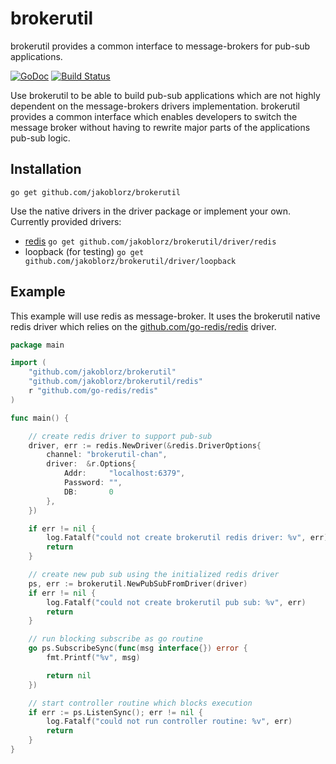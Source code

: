 # brokerutil
brokerutil provides a common interface to message-brokers for pub-sub applications.

[![GoDoc](https://godoc.org/github.com/jakoblorz/brokerutil?status.svg)](https://godoc.org/github.com/jakoblorz/brokerutil)
[![Build Status](https://travis-ci.com/jakoblorz/brokerutil.svg?branch=master)](https://travis-ci.com/jakoblorz/brokerutil)

Use brokerutil to be able to build pub-sub applications which are not
highly dependent on the message-brokers drivers implementation.
brokerutil provides a common interface which enables developers to switch
the message broker without having to rewrite major parts of the applications
pub-sub logic.

## Installation

`go get github.com/jakoblorz/brokerutil`

Use the native drivers in the driver package or implement your own. Currently provided drivers:
- [redis](https://redis.io/) `go get github.com/jakoblorz/brokerutil/driver/redis`
- loopback (for testing) `go get github.com/jakoblorz/brokerutil/driver/loopback`

## Example
This example will use redis as message-broker. It uses the brokerutil native redis driver which
relies on the [github.com/go-redis/redis](http://github.com/go-redis/redis) driver.

```go
package main

import (
    "github.com/jakoblorz/brokerutil"
    "github.com/jakoblorz/brokerutil/redis"
    r "github.com/go-redis/redis"
)

func main() {

    // create redis driver to support pub-sub
    driver, err := redis.NewDriver(&redis.DriverOptions{
        channel: "brokerutil-chan",
        driver:  &r.Options{
            Addr:     "localhost:6379",
            Password: "",
            DB:       0
        },
    })

    if err != nil {
        log.Fatalf("could not create brokerutil redis driver: %v", err)
        return
    }

    // create new pub sub using the initialized redis driver
    ps, err := brokerutil.NewPubSubFromDriver(driver)
    if err != nil {
        log.Fatalf("could not create brokerutil pub sub: %v", err)
        return
    }

    // run blocking subscribe as go routine
    go ps.SubscribeSync(func(msg interface{}) error {
        fmt.Printf("%v", msg)

        return nil
    })

    // start controller routine which blocks execution
    if err := ps.ListenSync(); err != nil {
        log.Fatalf("could not run controller routine: %v", err)
        return
    }
}
```
